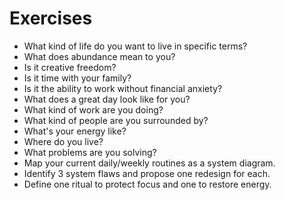# Exercises

- What kind of life do you want to live in specific terms?
- What does abundance mean to you?
- Is it creative freedom?
- Is it time with your family?
- Is it the ability to work without financial anxiety?
- What does a great day look like for you?
- What kind of work are you doing?
- What kind of people are you surrounded by?
- What's your energy like?
- Where do you live?
- What problems are you solving?
- Map your current daily/weekly routines as a system diagram.
- Identify 3 system flaws and propose one redesign for each.
- Define one ritual to protect focus and one to restore energy.
